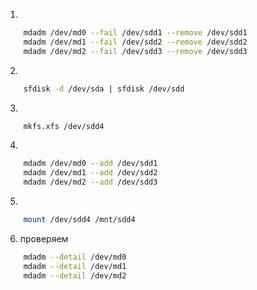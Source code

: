 1.

```bash
    mdadm /dev/md0 --fail /dev/sdd1 --remove /dev/sdd1
    mdadm /dev/md1 --fail /dev/sdd2 --remove /dev/sdd2
    mdadm /dev/md2 --fail /dev/sdd3 --remove /dev/sdd3
```

2.
    
```bash
    sfdisk -d /dev/sda | sfdisk /dev/sdd
```

3.

```bash
    mkfs.xfs /dev/sdd4
```

4. 

```bash
    mdadm /dev/md0 --add /dev/sdd1
    mdadm /dev/md1 --add /dev/sdd2
    mdadm /dev/md2 --add /dev/sdd3
```

5. 

```bash
    mount /dev/sdd4 /mnt/sdd4
```

6. проверяем

```sh
    mdadm --detail /dev/md0
    mdadm --detail /dev/md1
    mdadm --detail /dev/md2
```

